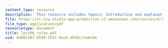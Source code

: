 ```yaml
---
content_type: resource
description: 'This resource includes topics: Introduction and explanation to MYCIN.'
file: https://ol-ocw-studio-app-production.s3.amazonaws.com/courses/6-871-knowledge-based-applications-systems-spring-2005/bd082307d538352f0acbd018cc5e8c6e_lect06_rules.pdf
file_type: application/pdf
resourcetype: Document
title: lect06_rules.pdf
uid: bd082307-d538-352f-0acb-d018cc5e8c6e
---
```

